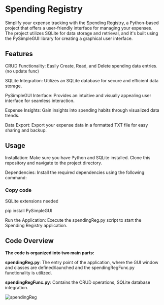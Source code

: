 <h1>Spending Registry</h1>
<p>Simplify your expense tracking with the Spending Registry, a Python-based project that offers a user-friendly interface for managing your expenses. The project utilizes SQLite for data storage and retrieval, and it's built using the PySimpleGUI library for creating a graphical user interface.</p>

<h2>Features</h2>
<p>CRUD Functionality: Easily Create, Read, and Delete spending data entries. (no update func)</p>
<p>SQLite Integration: Utilizes an SQLite database for secure and efficient data storage.</p>
<p>PySimpleGUI Interface: Provides an intuitive and visually appealing user interface for seamless interaction.</p>
<p>Expense Insights: Gain insights into spending habits through visualized data trends.</p>
<p>Data Export: Export your expense data in a formatted TXT file for easy sharing and backup.</p>

<h2>Usage</h2>
<p>Installation: Make sure you have Python and SQLite installed. Clone this repository and navigate to the project directory.</p>
<p></p>
<p>Dependencies: Install the required dependencies using the following command:</p>

<h3>Copy code</h3>
<p>SQLite extensions needed</p>
<p></p>
<p>pip install PySimpleGUI</p>
<p>Run the Application: Execute the spendingReg.py script to start the Spending Registry application.</p>

<p></p>

<h2>Code Overview</h2>
<p><b>The code is organized into two main parts:</b></p>

<p></p>
<p><b>spendingReg.py</b>: The entry point of the application, where the GUI window and classes are defined/launched and the spendingRegFunc.py functionality is utilized.

<p><b>spendingRegFunc.py</b>: Contains the CRUD operations, SQLite database integration.


![spendingReg](https://github.com/dougpxt/spending_registry/assets/126816593/c8cc636a-7cab-4f8c-a4a7-641e86b508f8)
